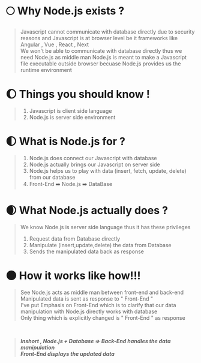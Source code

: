 # 🌕 Why Node.js exists ?
> Javascript cannot communicate with database directly due to security reasons
and Javascript is at browser level be it frameworks like Angular , Vue , React , Next
> <br> We won't be able to communicate with database directly thus we need Node.js as middle man
> Node.js is meant to make a Javascript file executable outside browser becuase Node.js provides us the runtime environment

# 🌔 Things you should know !
> 1. Javascript is client side language
> 2. Node.js is server side environment

# 🌓 What is Node.js for ?
> 1. Node.js does connect our Javascript with database <br>
> 2. Node.js actually brings our Javascript on server side
> 3. Node.js helps us to play with data (insert, fetch, update, delete) from our database
> 4. Front-End ➡️ Node.js ➡️ DataBase

# 🌒 What Node.js actually does ?
> We know Node.js is server side language thus it has these privileges
> 1. Request data from Database directly
> 2. Manipulate (insert,update,delete) the data from Database
> 3. Sends the manipulated data back as response

# 🌑 How it works like how!!!
> See Node.js acts as middle man between front-end and back-end <br>
> Manipulated data is sent as response to " Front-End " <br>
> I've put Emphasis on Front-End which is to clarify that our data manipulation with Node.js directly works with database <br>
> Only thing which is explicitly changed is " Front-End " as response

<br>

> ___Inshort , Node.js + Database => Back-End handles the data manipulation___ <br>
> ___Front-End displays the updated data___
